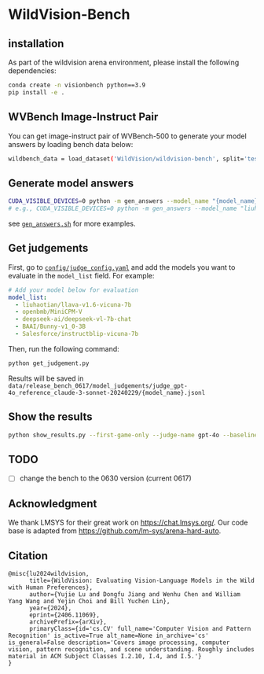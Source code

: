 # WildVision-Bench

## installation

As part of the wildvision arena environment, please install the following dependencies:
```bash
conda create -n visionbench python==3.9
pip install -e .
```

## WVBench Image-Instruct Pair
You can get image-instruct pair of WVBench-500 to generate your model answers by loading bench data below:
```bash
wildbench_data = load_dataset('WildVision/wildvision-bench', split='test')
```

## Generate model answers
```bash
CUDA_VISIBLE_DEVICES=0 python -m gen_answers --model_name "{model_name}" 
# e.g., CUDA_VISIBLE_DEVICES=0 python -m gen_answers --model_name "liuhaotian/llava-v1.6-vicuna-7b"
```

see [`gen_answers.sh`](gen_answers.sh) for more examples.

## Get judgements
First, go to [`config/judge_config.yaml`](config/judge_config.yaml) and add the models you want to evaluate in the `model_list` field. For example:

```yaml
# Add your model below for evaluation
model_list:
  - liuhaotian/llava-v1.6-vicuna-7b
  - openbmb/MiniCPM-V
  - deepseek-ai/deepseek-vl-7b-chat
  - BAAI/Bunny-v1_0-3B
  - Salesforce/instructblip-vicuna-7b
```

Then, run the following command:
```bash
python get_judgement.py
```

Results will be saved in `data/release_bench_0617/model_judgements/judge_gpt-4o_reference_claude-3-sonnet-20240229/{model_name}.jsonl`

## Show the results
```bash
python show_results.py --first-game-only --judge-name gpt-4o --baseline claude-3-sonnet-20240229 --bench-name release_bench_0617
```

## TODO
- [ ] change the bench to the 0630 version (current 0617)

## Acknowledgment
We thank LMSYS for their great work on https://chat.lmsys.org/. Our code base is adapted from https://github.com/lm-sys/arena-hard-auto.

## Citation
```
@misc{lu2024wildvision,
      title={WildVision: Evaluating Vision-Language Models in the Wild with Human Preferences}, 
      author={Yujie Lu and Dongfu Jiang and Wenhu Chen and William Yang Wang and Yejin Choi and Bill Yuchen Lin},
      year={2024},
      eprint={2406.11069},
      archivePrefix={arXiv},
      primaryClass={id='cs.CV' full_name='Computer Vision and Pattern Recognition' is_active=True alt_name=None in_archive='cs' is_general=False description='Covers image processing, computer vision, pattern recognition, and scene understanding. Roughly includes material in ACM Subject Classes I.2.10, I.4, and I.5.'}
}
```

